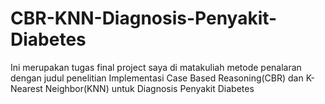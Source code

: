 # CBR-KNN-Diagnosis-Penyakit-Diabetes
Ini merupakan tugas final project saya di matakuliah metode penalaran dengan judul penelitian Implementasi Case Based Reasoning(CBR) dan K-Nearest Neighbor(KNN) untuk Diagnosis Penyakit Diabetes 
